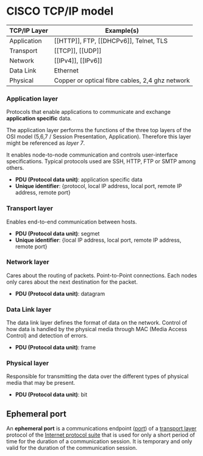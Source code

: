 # CISCO TCP/IP model

| TCP/IP Layer | Example(s)|
| --- | --- |
| Application | [[HTTP]], FTP, [[DHCPv6]], Telnet, TLS|
| Transport | [[TCP]], [[UDP]] |
| Network | [[IPv4]], [[IPv6]] |
| Data Link | Ethernet |
| Physical | Copper or optical fibre cables, 2,4 ghz network |


### Application layer
Protocols that enable applications to communicate and exchange **application specific** data.

The application layer performs the functions of the three top layers of the OSI model (5,6,7 / Session Presentation, Application). Therefore this layer might be referenced as *layer 7*.

It enables node-to-node communication and controls user-interface specifications. Typical protocols used are SSH, HTTP, FTP or SMTP among others.

- **PDU (Protocol data unit)**: application specific data
- **Unique identifier**: {protocol, local IP address, local port, remote IP address, remote
   port}

### Transport layer
Enables end-to-end communication between hosts.

- **PDU (Protocol data unit)**: segmet
- **Unique identifier**: {local IP address, local port, remote IP address, remote
   port}

### Network layer
Cares about the routing of packets. Point-to-Point connections. Each nodes only cares about the next destination for the packet.

- **PDU (Protocol data unit)**: datagram

### Data Link layer
The data link layer defines the format of data on the network. Control of how data is handled by the physical media through MAC (Media Access Control) and detection of errors.

- **PDU (Protocol data unit)**: frame

### Physical layer
Responsible for transmitting the data over the different types of physical media that may be present. 

- **PDU (Protocol data unit)**: bit

## Ephemeral port

An **ephemeral port** is a communications endpoint ([port](https://en.wikipedia.org/wiki/Port_(computer_networking) "Port (computer networking)")) of a [transport layer](https://en.wikipedia.org/wiki/Transport_layer "Transport layer") protocol of the [Internet protocol suite](https://en.wikipedia.org/wiki/Internet_protocol_suite "Internet protocol suite") that is used for only a short period of time for the duration of a communication session. It is temporary and only valid for the duration of the communication session.



